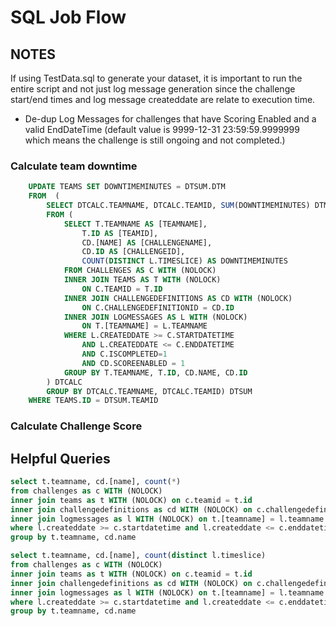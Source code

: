 # SQL Job Flow

## NOTES
If using TestData.sql to generate your dataset, it is important to run the entire script and not just log message generation since the challenge start/end times and log message createddate are relate to execution time.

* De-dup Log Messages for challenges that have Scoring Enabled and a valid EndDateTime (default value is 9999-12-31 23:59:59.9999999 which means the challenge is still ongoing and not completed.)

### Calculate team downtime

```SQL
    UPDATE TEAMS SET DOWNTIMEMINUTES = DTSUM.DTM
    FROM  (
        SELECT DTCALC.TEAMNAME, DTCALC.TEAMID, SUM(DOWNTIMEMINUTES) DTM
        FROM (
            SELECT T.TEAMNAME AS [TEAMNAME],
                T.ID AS [TEAMID],
                CD.[NAME] AS [CHALLENGENAME],
                CD.ID AS [CHALLENGEID],
                COUNT(DISTINCT L.TIMESLICE) AS DOWNTIMEMINUTES
            FROM CHALLENGES AS C WITH (NOLOCK)
            INNER JOIN TEAMS AS T WITH (NOLOCK)
                ON C.TEAMID = T.ID
            INNER JOIN CHALLENGEDEFINITIONS AS CD WITH (NOLOCK)
                ON C.CHALLENGEDEFINITIONID = CD.ID
            INNER JOIN LOGMESSAGES AS L WITH (NOLOCK)
                ON T.[TEAMNAME] = L.TEAMNAME
            WHERE L.CREATEDDATE >= C.STARTDATETIME
                AND L.CREATEDDATE <= C.ENDDATETIME
                AND C.ISCOMPLETED=1
                AND CD.SCOREENABLED = 1
            GROUP BY T.TEAMNAME, T.ID, CD.NAME, CD.ID
        ) DTCALC
        GROUP BY DTCALC.TEAMNAME, DTCALC.TEAMID) DTSUM
    WHERE TEAMS.ID = DTSUM.TEAMID
```

### Calculate Challenge Score

## Helpful Queries

```SQL
select t.teamname, cd.[name], count(*)
from challenges as c WITH (NOLOCK)
inner join teams as t WITH (NOLOCK) on c.teamid = t.id
inner join challengedefinitions as cd WITH (NOLOCK) on c.challengedefinitionid = cd.id
inner join logmessages as l WITH (NOLOCK) on t.[teamname] = l.teamname
where l.createddate >= c.startdatetime and l.createddate <= c.enddatetime and c.IsCompleted=1 and cd.ScoreEnabled = 1
group by t.teamname, cd.name

select t.teamname, cd.[name], count(distinct l.timeslice)
from challenges as c WITH (NOLOCK)
inner join teams as t WITH (NOLOCK) on c.teamid = t.id
inner join challengedefinitions as cd WITH (NOLOCK) on c.challengedefinitionid = cd.id
inner join logmessages as l WITH (NOLOCK) on t.[teamname] = l.teamname
where l.createddate >= c.startdatetime and l.createddate <= c.enddatetime and c.IsCompleted=1 and cd.ScoreEnabled = 1
group by t.teamname, cd.name
```
